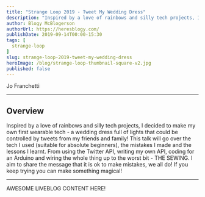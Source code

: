 ```yaml
---
title: "Strange Loop 2019 - Tweet My Wedding Dress"
description: "Inspired by a love of rainbows and silly tech projects, I decided to make my own first wearable tech - a wedding dress full of lights that could be controlled by tweets from my friends and family! This talk will go over the tech I used (suitable for absolute beginners), the mistakes I made and the lessons I learnt. From using the Twitter API, writing my own API, coding for an Arduino and wiring the whole thing up to the worst bit - THE SEWING. I aim to share the message that it is ok to make mistakes, we all do! If you keep trying you can make something magical!"
author: Blogy McBlogerson
authorUrl: https://heresblogy.com/
publishDate: 2019-09-14T00:00-15:30
tags: [
  strange-loop
]
slug: strange-loop-2019-tweet-my-wedding-dress
heroImage: /blog/strange-loop-thumbnail-square-v2.jpg
published: false
---
```


<div class="container p-0 liveblog-presenters">
  <div class="row m-0">
      <p class=" mr-12 m-0">
        <span class="liveblog-presenters__name">Jo Franchetti</span>
        <a href="https://twitter.com/thisisjofrank" target="_blank" title="Twitter"><i class="fa fa-twitter pr-2"></i></a>
        <a href="https://github.com/thisisjofrank" target="_blank" title="GitHub"><i class="fa fa-github pr-2"></i></a>
        <a href="https://medium.com/@jofranchetti" target="_blank" title="Speaker's site"><i class="fa fa-globe pr-2"></i></a>
      </p>
  </div>
</div>

---

## Overview

Inspired by a love of rainbows and silly tech projects, I decided to make my own first wearable tech - a wedding dress full of lights that could be controlled by tweets from my friends and family! This talk will go over the tech I used (suitable for absolute beginners), the mistakes I made and the lessons I learnt. From using the Twitter API, writing my own API, coding for an Arduino and wiring the whole thing up to the worst bit - THE SEWING. I aim to share the message that it is ok to make mistakes, we all do! If you keep trying you can make something magical!

---

AWESOME LIVEBLOG CONTENT HERE!

<!-- Note on images
  Images (e.g. my_image.jpg) should be put in the `website/static/blog/strange-loop-2019` directory, with the path to the image in your post being `/blog/strange-loop-2019/my_image.jpg`. If you'd rather host the images somewhere else for ease of use, that's fine too.

  Please also try to keep your images to a reasonable size by:
    - Using JPEG compression, unless image is mostly solid color 
    - JPEG compression set between 60%-80%
    - Resizing the image to be no wider then 750px
    - If PNG, use a tool like ImageOptim (https://imageoptim.com/mac) to optimize the file size

  I suggest re-sizing and compressing all the images in one batch as a last step.
-->  
